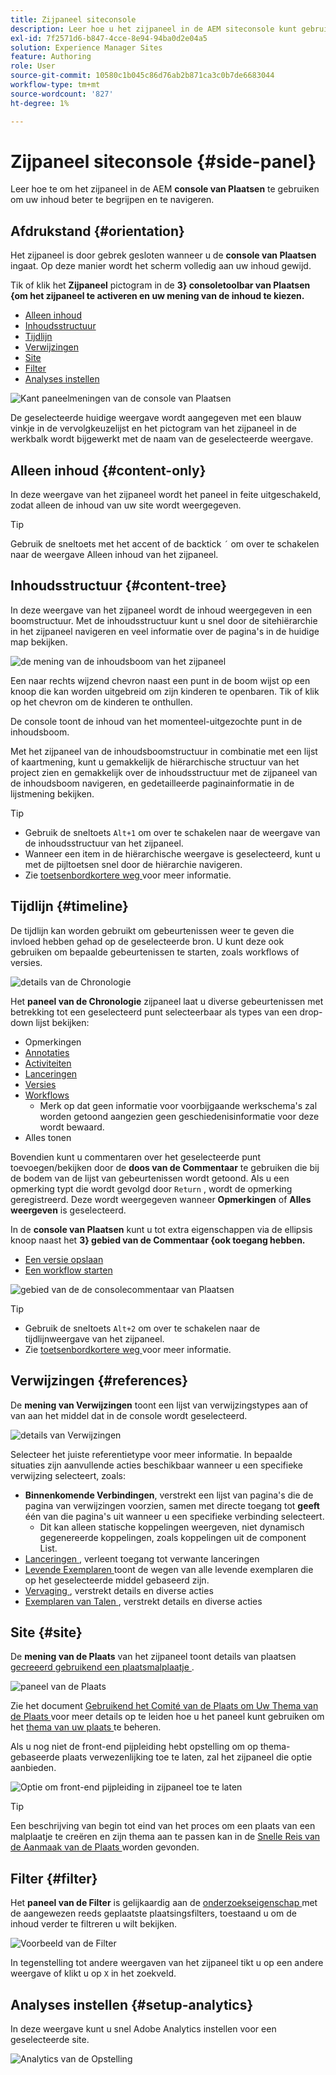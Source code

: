 ```yaml
---
title: Zijpaneel siteconsole
description: Leer hoe u het zijpaneel in de AEM siteconsole kunt gebruiken om uw inhoud beter te begrijpen en door de inhoud te navigeren.
exl-id: 7f2571d6-b847-4cce-8e94-94ba0d2e04a5
solution: Experience Manager Sites
feature: Authoring
role: User
source-git-commit: 10580c1b045c86d76ab2b871ca3c0b7de6683044
workflow-type: tm+mt
source-wordcount: '827'
ht-degree: 1%

---
```


# Zijpaneel siteconsole {#side-panel}

Leer hoe te om het zijpaneel in de AEM **console van Plaatsen** te gebruiken om uw inhoud beter te begrijpen en te navigeren.

## Afdrukstand {#orientation}

Het zijpaneel is door gebrek gesloten wanneer u de **console van Plaatsen** ingaat. Op deze manier wordt het scherm volledig aan uw inhoud gewijd.

Tik of klik het **Zijpaneel** pictogram in de **3&rbrace; consoletoolbar van Plaatsen &lbrace;om het zijpaneel te activeren en uw mening van de inhoud te kiezen.**

* [Alleen inhoud](#content-only)
* [Inhoudsstructuur](#content-tree)
* [Tijdlijn](#timeline)
* [Verwijzingen](#references)
* [Site](#site)
* [Filter](#filter)
* [Analyses instellen](#setup-analytics)

![ Kant paneelmeningen van de console van Plaatsen ](assets/sites-console-side-panel-views.png)

De geselecteerde huidige weergave wordt aangegeven met een blauw vinkje in de vervolgkeuzelijst en het pictogram van het zijpaneel in de werkbalk wordt bijgewerkt met de naam van de geselecteerde weergave.

## Alleen inhoud {#content-only}

In deze weergave van het zijpaneel wordt het paneel in feite uitgeschakeld, zodat alleen de inhoud van uw site wordt weergegeven.

>[!TIP]
>
>Gebruik de sneltoets met het accent of de backtick `´` om over te schakelen naar de weergave Alleen inhoud van het zijpaneel.

## Inhoudsstructuur {#content-tree}

In deze weergave van het zijpaneel wordt de inhoud weergegeven in een boomstructuur. Met de inhoudsstructuur kunt u snel door de sitehiërarchie in het zijpaneel navigeren en veel informatie over de pagina&#39;s in de huidige map bekijken.

![ de mening van de inhoudsboom van het zijpaneel ](assets/console-side-panel-content-tree.png)

Een naar rechts wijzend chevron naast een punt in de boom wijst op een knoop die kan worden uitgebreid om zijn kinderen te openbaren. Tik of klik op het chevron om de kinderen te onthullen.

De console toont de inhoud van het momenteel-uitgezochte punt in de inhoudsboom.

Met het zijpaneel van de inhoudsboomstructuur in combinatie met een lijst of kaartmening, kunt u gemakkelijk de hiërarchische structuur van het project zien en gemakkelijk over de inhoudsstructuur met de zijpaneel van de inhoudsboom navigeren, en gedetailleerde paginainformatie in de lijstmening bekijken.

>[!TIP]
>
>* Gebruik de sneltoets `Alt+1` om over te schakelen naar de weergave van de inhoudsstructuur van het zijpaneel.
>* Wanneer een item in de hiërarchische weergave is geselecteerd, kunt u met de pijltoetsen snel door de hiërarchie navigeren.
>* Zie [ toetsenbordkortere weg ](/help/sites-cloud/authoring/sites-console/keyboard-shortcuts.md) voor meer informatie.

## Tijdlijn {#timeline}

De tijdlijn kan worden gebruikt om gebeurtenissen weer te geven die invloed hebben gehad op de geselecteerde bron. U kunt deze ook gebruiken om bepaalde gebeurtenissen te starten, zoals workflows of versies.

![ details van de Chronologie ](/help/sites-cloud/authoring/assets/timeline-detail.png)

Het **paneel van de Chronologie** zijpaneel laat u diverse gebeurtenissen met betrekking tot een geselecteerd punt selecteerbaar als types van een drop-down lijst bekijken:

* Opmerkingen
* [Annotaties](/help/sites-cloud/authoring/page-editor/annotations.md)
* [Activiteiten](/help/sites-cloud/authoring/personalization/activities.md)
* [Lanceringen](/help/sites-cloud/authoring/launches/overview.md)
* [Versies](/help/sites-cloud/authoring/sites-console/page-versions.md)
* [Workflows](/help/sites-cloud/authoring/workflows/overview.md)
   * Merk op dat geen informatie voor voorbijgaande werkschema&#39;s zal worden getoond aangezien geen geschiedenisinformatie voor deze wordt bewaard.<!--With the exception of [transient workflows](/help/sites-developing/workflows.md#transient-workflows) as no history information is saved for these-->
* Alles tonen

Bovendien kunt u commentaren over het geselecteerde punt toevoegen/bekijken door de **doos van de Commentaar** te gebruiken die bij de bodem van de lijst van gebeurtenissen wordt getoond. Als u een opmerking typt die wordt gevolgd door `Return` , wordt de opmerking geregistreerd. Deze wordt weergegeven wanneer **Opmerkingen** of **Alles weergeven** is geselecteerd.

In de **console van Plaatsen** kunt u tot extra eigenschappen via de ellipsis knoop naast het **3&rbrace; gebied van de Commentaar &lbrace;ook toegang hebben.**

* [Een versie opslaan](/help/sites-cloud/authoring/sites-console/page-versions.md)
* [Een workflow starten](/help/sites-cloud/authoring/workflows/applying.md)

![ gebied van de de consolecommentaar van Plaatsen ](assets/sites-console-comment-ellipsis.png)

>[!TIP]
>
>* Gebruik de sneltoets `Alt+2` om over te schakelen naar de tijdlijnweergave van het zijpaneel.
>* Zie [ toetsenbordkortere weg ](/help/sites-cloud/authoring/sites-console/keyboard-shortcuts.md) voor meer informatie.

## Verwijzingen {#references}

De **mening van Verwijzingen** toont een lijst van verwijzingstypes aan of van aan het middel dat in de console wordt geselecteerd.

![ details van Verwijzingen ](assets/console-side-panel-references-detail.png)

Selecteer het juiste referentietype voor meer informatie. In bepaalde situaties zijn aanvullende acties beschikbaar wanneer u een specifieke verwijzing selecteert, zoals:

* **Binnenkomende Verbindingen**, verstrekt een lijst van pagina&#39;s die de pagina van verwijzingen voorzien, samen met directe toegang tot **geeft** één van die pagina&#39;s uit wanneer u een specifieke verbinding selecteert.
   * Dit kan alleen statische koppelingen weergeven, niet dynamisch gegenereerde koppelingen, zoals koppelingen uit de component List.
* [ Lanceringen ](/help/sites-cloud/authoring/launches/overview.md), verleent toegang tot verwante lanceringen
* [ Levende Exemplaren ](/help/sites-cloud/administering/msm/overview.md) toont de wegen van alle levende exemplaren die op het geselecteerde middel gebaseerd zijn.
* [ Vervaging ](/help/sites-cloud/administering/msm/best-practices.md), verstrekt details en diverse acties
* [ Exemplaren van Talen ](/help/sites-cloud/administering/translation/managing-projects.md#creating-translation-projects-using-the-references-panel), verstrekt details en diverse acties

## Site {#site}

De **mening van de Plaats** van het zijpaneel toont details van plaatsen [ gecreeerd gebruikend een plaatsmalplaatje ](/help/sites-cloud/administering/site-creation/create-site.md).

![ paneel van de Plaats ](assets/console-side-panel-site-paenl.png)

Zie het document [ Gebruikend het Comité van de Plaats om Uw Thema van de Plaats ](/help/sites-cloud/administering/site-creation/site-rail.md) voor meer details op te leiden hoe u het paneel kunt gebruiken om het [ thema van uw plaats ](/help/sites-cloud/administering/site-creation/site-themes.md) te beheren.

Als u nog niet de front-end pijpleiding hebt opstelling om op thema-gebaseerde plaats verwezenlijking toe te laten, zal het zijpaneel die optie aanbieden.

![ Optie om front-end pijpleiding in zijpaneel toe te laten ](assets/sites-console-side-panel-site.png)

>[!TIP]
>
>Een beschrijving van begin tot eind van het proces om een plaats van een malplaatje te creëren en zijn thema aan te passen kan in de [ Snelle Reis van de Aanmaak van de Plaats ](/help/journey-sites/quick-site/overview.md) worden gevonden.

## Filter {#filter}

Het **paneel van de Filter** is gelijkaardig aan de [ onderzoekseigenschap ](/help/sites-cloud/authoring/search.md) met de aangewezen reeds geplaatste plaatsingsfilters, toestaand u om de inhoud verder te filtreren u wilt bekijken.

![ Voorbeeld van de Filter ](assets/console-side-panel-filter.png)

In tegenstelling tot andere weergaven van het zijpaneel tikt u op een andere weergave of klikt u op `X` in het zoekveld.

## Analyses instellen {#setup-analytics}

In deze weergave kunt u snel Adobe Analytics instellen voor een geselecteerde site.

![ Analytics van de Opstelling ](assets/sites-console-side-panel-setup-analytics.png)
